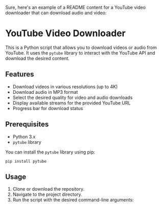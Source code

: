 Sure, here's an example of a README content for a YouTube video downloader that can download audio and video:

# YouTube Video Downloader

This is a Python script that allows you to download videos or audio from YouTube. It uses the `pytube` library to interact with the YouTube API and download the desired content.

## Features

- Download videos in various resolutions (up to 4K)
- Download audio in MP3 format
- Select the desired quality for video and audio downloads
- Display available streams for the provided YouTube URL
- Progress bar for download status

## Prerequisites

- Python 3.x
- `pytube` library

You can install the `pytube` library using pip:

```
pip install pytube
```

## Usage

1. Clone or download the repository.
2. Navigate to the project directory.
3. Run the script with the desired command-line arguments:


